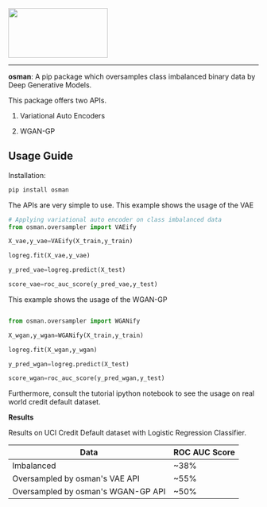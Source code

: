 <img src="https://github.com/rajoy99/osman/blob/main/OsmanLogo.png" width="200" height="100" /> 

---

**osman**: A pip package which oversamples class imbalanced binary data by Deep Generative Models.


 

This package offers two APIs. 

1) Variational Auto Encoders 

2) WGAN-GP

**Usage Guide**
---

Installation:

```python
pip install osman
```

The APIs are very simple to use. This example shows the usage of the VAE 

```python
# Applying variational auto encoder on class imbalanced data 
from osman.oversampler import VAEify 

X_vae,y_vae=VAEify(X_train,y_train)

logreg.fit(X_vae,y_vae)

y_pred_vae=logreg.predict(X_test)

score_vae=roc_auc_score(y_pred_vae,y_test)


```
This example shows the usage of the WGAN-GP

```python

from osman.oversampler import WGANify

X_wgan,y_wgan=WGANify(X_train,y_train)

logreg.fit(X_wgan,y_wgan)

y_pred_wgan=logreg.predict(X_test)

score_wgan=roc_auc_score(y_pred_wgan,y_test)
```

Furthermore, consult the tutorial ipython notebook to see the usage on real world credit default dataset.

**Results**

Results on UCI Credit Default dataset with Logistic Regression Classifier.

| Data  | ROC AUC Score |
| ------------- | ------------- |
| Imbalanced  | ~38%  |
| Oversampled by osman's VAE API  | ~55%  |
| Oversampled by osman's WGAN-GP API | ~50%  |
